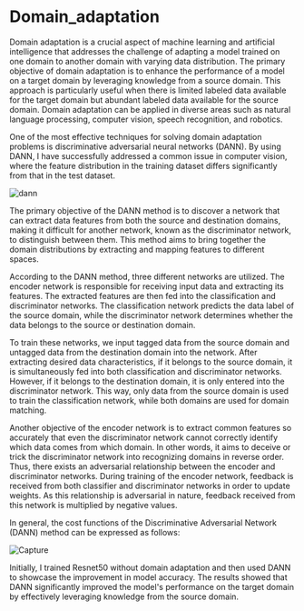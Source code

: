 # Domain_adaptation
Domain adaptation is a crucial aspect of machine learning and artificial intelligence that addresses the challenge of adapting a model trained on one domain to another domain with varying data distribution. The primary objective of domain adaptation is to enhance the performance of a model on a target domain by leveraging knowledge from a source domain. This approach is particularly useful when there is limited labeled data available for the target domain but abundant labeled data available for the source domain. Domain adaptation can be applied in diverse areas such as natural language processing, computer vision, speech recognition, and robotics.

One of the most effective techniques for solving domain adaptation problems is discriminative adversarial neural networks (DANN). By using DANN, I have successfully addressed a common issue in computer vision, where the feature distribution in the training dataset differs significantly from that in the test dataset. 

![dann](https://github.com/alirezaghrb1999/Domain_adaptation/assets/46087111/5af52cee-8f0a-452b-b985-7290c223940a)

The primary objective of the DANN method is to discover a network that can extract data features from both the source and destination domains, making it difficult for another network, known as the discriminator network, to distinguish between them. This method aims to bring together the domain distributions by extracting and mapping features to different spaces.

According to the DANN method, three different networks are utilized. The encoder network is responsible for receiving input data and extracting its features. The extracted features are then fed into the classification and discriminator networks. The classification network predicts the data label of the source domain, while the discriminator network determines whether the data belongs to the source or destination domain.

To train these networks, we input tagged data from the source domain and untagged data from the destination domain into the network. After extracting desired data characteristics, if it belongs to the source domain, it is simultaneously fed into both classification and discriminator networks. However, if it belongs to the destination domain, it is only entered into the discriminator network. This way, only data from the source domain is used to train the classification network, while both domains are used for domain matching.

Another objective of the encoder network is to extract common features so accurately that even the discriminator network cannot correctly identify which data comes from which domain. In other words, it aims to deceive or trick the discriminator network into recognizing domains in reverse order. Thus, there exists an adversarial relationship between the encoder and discriminator networks. During training of the encoder network, feedback is received from both classifier and discriminator networks in order to update weights. As this relationship is adversarial in nature, feedback received from this network is multiplied by negative values.

In general, the cost functions of the Discriminative Adversarial Network (DANN) method can be expressed as follows:

![Capture](https://github.com/alirezaghrb1999/Domain_adaptation/assets/46087111/09c62b59-76d9-4721-9019-b252aa580c45)

Initially, I trained Resnet50 without domain adaptation and then used DANN to showcase the improvement in model accuracy. The results showed that DANN significantly improved the model's performance on the target domain by effectively leveraging knowledge from the source domain.


